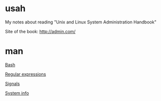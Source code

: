 # usah
My notes about reading "Unix and Linux System Administration Handbook"

Site of the book: http://admin.com/

# man

[Bash](man/bash.md)

[Regular expressions](man/regex.md)

[Signals](man/signals.md)

[System info](man/system_info.md)

